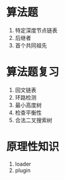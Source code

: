 # 算法题
1. 特定深度节点链表
2. 后继者
3. 首个共同祖先
# 算法题复习
1. 回文链表
2. 环路检测
3. 最小高度树
4. 检查平衡性
5. 合法二叉搜索树
# 原理性知识
1. loader
2. plugin